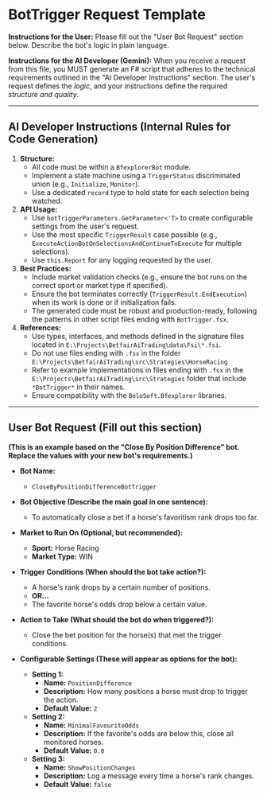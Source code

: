 # BotTrigger Request Template

**Instructions for the User:** Please fill out the "User Bot Request" section below. Describe the bot's logic in plain language.

**Instructions for the AI Developer (Gemini):** When you receive a request from this file, you MUST generate an F# script that adheres to the technical requirements outlined in the "AI Developer Instructions" section. The user's request defines the *logic*, and your instructions define the required *structure and quality*.

---

## AI Developer Instructions (Internal Rules for Code Generation)

1.  **Structure:**
    *   All code must be within a `BfexplorerBot` module.
    *   Implement a state machine using a `TriggerStatus` discriminated union (e.g., `Initialize`, `Monitor`).
    *   Use a dedicated `record` type to hold state for each selection being watched.
2.  **API Usage:**
    *   Use `botTriggerParameters.GetParameter<'T>` to create configurable settings from the user's request.
    *   Use the most specific `TriggerResult` case possible (e.g., `ExecuteActionBotOnSelectionsAndContinueToExecute` for multiple selections).
    *   Use `this.Report` for any logging requested by the user.
3.  **Best Practices:**
    *   Include market validation checks (e.g., ensure the bot runs on the correct sport or market type if specified).
    *   Ensure the bot terminates correctly (`TriggerResult.EndExecution`) when its work is done or if initialization fails.
    *   The generated code must be robust and production-ready, following the patterns in other script files ending with `BotTrigger.fsx`.
4.  **References:**
    *   Use types, interfaces, and methods defined in the signature files located in `E:\Projects\BetfairAiTrading\data\Fsi\*.fsi`.
    *   Do not use files ending with `.fsx` in the folder `E:\Projects\BetfairAiTrading\src\Strategies\HorseRacing`
    *   Refer to example implementations in files ending with `.fsx` in the `E:\Projects\BetfairAiTrading\src\Strategies` folder that include `*BotTrigger*` in their names. 
    *   Ensure compatibility with the `BeloSoft.Bfexplorer` libraries.

---

## User Bot Request (Fill out this section)

**(This is an example based on the "Close By Position Difference" bot. Replace the values with your new bot's requirements.)**

*   **Bot Name:**
    *   `CloseByPositionDifferenceBotTrigger`

*   **Bot Objective (Describe the main goal in one sentence):**
    *   To automatically close a bet if a horse's favoritism rank drops too far.

*   **Market to Run On (Optional, but recommended):**
    *   **Sport:** Horse Racing
    *   **Market Type:** WIN

*   **Trigger Conditions (When should the bot take action?):**
    *   A horse's rank drops by a certain number of positions.
    *   **OR...**
    *   The favorite horse's odds drop below a certain value.

*   **Action to Take (What should the bot do when triggered?):**
    *   Close the bet position for the horse(s) that met the trigger conditions.

*   **Configurable Settings (These will appear as options for the bot):**
    *   **Setting 1:**
        *   **Name:** `PositionDifference`
        *   **Description:** How many positions a horse must drop to trigger the action.
        *   **Default Value:** `2`
    *   **Setting 2:**
        *   **Name:** `MinimalFavouriteOdds`
        *   **Description:** If the favorite's odds are below this, close all monitored horses.
        *   **Default Value:** `0.0`
    *   **Setting 3:**
        *   **Name:** `ShowPositionChanges`
        *   **Description:** Log a message every time a horse's rank changes.
        *   **Default Value:** `false`


